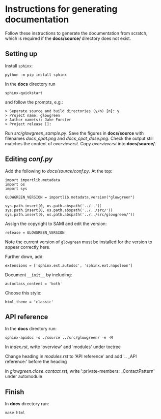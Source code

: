 # Instructions for generating documentation

Follow these instructions to generate the documentation from scratch, which is required if the **docs/source/** directory does not exist.

## Setting up

Install `sphinx`:

    python -m pip install sphinx

In the **docs** directory run

    sphinx-quickstart

and follow the prompts, e.g.:

    > Separate source and build directories (y/n) [n]: y
    > Project name: glowgreen
    > Author name(s): Jake Forster
    > Project release []:

Run *src/glowgreen_sample.py*.
Save the figures in **docs/source** with filenames *docs_cpat.png* and *docs_cpat_dose.png*.
Check the output still matches the content of *overview.rst*.
Copy *overview.rst* into **docs/source/**.

## Editing *conf.py*
Add the following to *docs/source/conf.py*.
At the top:

    import importlib.metadata
    import os
    import sys

    GLOWGREEN_VERSION = importlib.metadata.version("glowgreen")

    sys.path.insert(0, os.path.abspath('../..'))
    sys.path.insert(0, os.path.abspath('../../src/'))
    sys.path.insert(0, os.path.abspath('../../src/glowgreen/'))

Assign the copyright to SAMI and edit the version:

    release = GLOWGREEN_VERSION

Note the current version of `glowgreen` must be installed for the version to appear correctly here. 

Further down, add:

    extensions = ['sphinx.ext.autodoc', 'sphinx.ext.napoleon']

Document `__init__` by including:

    autoclass_content = 'both'

Choose this style:

    html_theme = 'classic'

## API reference

In the **docs** directory run:

    sphinx-apidoc -o ./source ../src/glowgreen/ -e -M

In *index.rst*, write 'overview' and 'modules' under toctree

Change heading in *modules.rst* to 'API reference'
and add '.. _API reference:' before the heading

in *glowgreen.close_contact.rst*, write ':private-members: _ContactPattern' under automodule

## Finish

In **docs** directory run:

    make html
